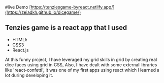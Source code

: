 #live Demo [https://tenziesgame-byreact.netlify.app/](https://zeiadkh.github.io/dicegame/)
## Tenzies game is a react app that I used 
+ HTML5
+ CSS3
+ React.js
  
At this funny project, I have leveraged my grid skills in grid by creating real dice faces using grid in CSS,
Also, I have dealt with some external libraries like 'react-confetti', it was one of my first apps using react which I learned a lot during developing it.
